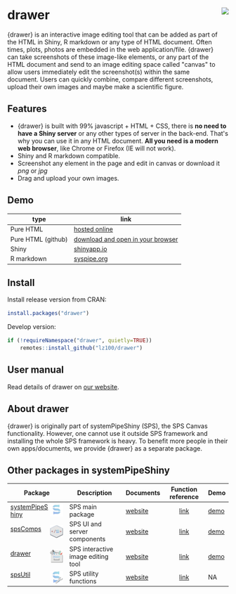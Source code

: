 # drawer <img src="https://github.com/lz100/drawer/blob/master/img/drawer.png?raw=true" align="right" height="139" />

{drawer} is an interactive image editing tool that can be added as part of the HTML in Shiny,
R markdown or any type of HTML document. Often times, plots, photos are embedded
in the web application/file. {drawer} can take screenshots of these image-like elements, or 
any part of the HTML document and send to an image editing space called "canvas" to allow users 
immediately edit the screenshot(s) within the same document. Users can quickly 
combine, compare different screenshots, upload their own images 
and maybe make a scientific figure. 

## Features 

- {drawer} is built with 99% javascript + HTML + CSS, there is **no need to have a Shiny server** or any other 
types of server in the back-end. That's why you can use it in any HTML document. 
**All you need is a modern web browser**, like Chrome or Firefox (IE will not work).
- Shiny and R markdown compatible.
- Screenshot any element in the page and edit in canvas or download it *png* or *jpg*
- Drag and upload your own images.


## Demo
|type|link|
|---|---|
|Pure HTML|[hosted online](https://systempipe.org/sps/dev/drawer/drawer_independent.html)|
|Pure HTML (github)|[download and open in your browser](https://github.com/lz100/drawer/blob/master/examples/rmd_demo/drawer_independent.html)|
|Shiny|[shinyapp.io](https://lezhang.shinyapps.io/drawer)|
|R markdown|[syspipe.org](https://systempipe.org/sps/dev/drawer/drawer_rmd_demo.html)|


## Install

Install release version from CRAN:

```r
install.packages("drawer")
```

Develop version:

```r
if (!requireNamespace("drawer", quietly=TRUE))
    remotes::install_github("lz100/drawer")
```

## User manual 

Read details of drawer on [our website](https://systempipe.org/sps/dev/drawer/).

## About drawer
{drawer} is originally part of systemPipeShiny (SPS), the SPS Canvas functionality.
However, one cannot use it outside SPS framework and installing the whole SPS framework
is heavy. To benefit more people in their own apps/documents, we provide {drawer} as 
a separate package. 

## Other packages in systemPipeShiny

| Package | Description | Documents | Function reference | Demo |
| --- | --- | --- | :---: | --- |
|<img src="https://github.com/systemPipeR/systemPipeR.github.io/blob/main/static/images/sps_small.png?raw=true" align="right" height="30" width="30"/>[systemPipeShiny](https://github.com/systemPipeR/systemPipeShiny) | SPS main package |[website](https://systempipe.org/sps/)|[link](https://systempipe.org/sps/funcs/sps/reference/)  | [demo](https://tgirke.shinyapps.io/systemPipeShiny/)|
|<img src="https://github.com/systemPipeR/systemPipeR.github.io/blob/main/static/images/spscomps.png?raw=true" align="right" height="30" width="30" />[spsComps](https://github.com/lz100/spsComps) | SPS UI and server components |[website](https://systempipe.org/sps/dev/spscomps/)|[link](https://systempipe.org/sps/funcs/spscomps/reference/)  | [demo](https://lezhang.shinyapps.io/spsComps)|
|<img src="https://github.com/systemPipeR/systemPipeR.github.io/blob/main/static/images/drawer.png?raw=true" align="right" height="30" width="30" />[drawer](https://github.com/lz100/drawer) | SPS interactive image editing tool |[website](https://systempipe.org/sps/dev/drawer/)|[link](https://systempipe.org/sps/funcs/drawer/reference/)  | [demo](https://lezhang.shinyapps.io/drawer)|
|<img src="https://github.com/systemPipeR/systemPipeR.github.io/blob/main/static/images/spsutil.png?raw=true" align="right" height="30" width="30" />[spsUtil](https://github.com/lz100/spsUtil) | SPS utility functions |[website](https://systempipe.org/sps/dev/spsutil/)|[link](https://systempipe.org/sps/funcs/spsutil/reference/)  | NA|
